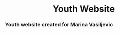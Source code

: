 <h1 style="text-align: center;">Youth Website</h1>
<h3>Youth website created for Marina Vasiljevic</h3>